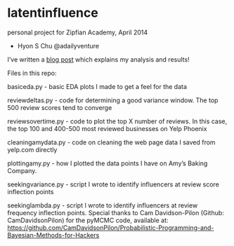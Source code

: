 # latentinfluence
personal project for Zipfian Academy, April 2014

- Hyon S Chu @adailyventure

I’ve written a [blog post](http://slantedwindows.com/finding-latent-influencers-in-yelps-social-network/) which explains my analysis and results!

Files in this repo:

basiceda.py - basic EDA plots I made to get a feel for the data

reviewdeltas.py - code for determining a good variance window. The top 500 review scores tend to converge 

reviewsovertime.py - code to plot the top X number of reviews. In this case, the top 100 and 400-500 most reviewed businesses on Yelp Phoenix

cleaningamydata.py - code on cleaning the web page data I saved from yelp.com directly

plottingamy.py - how I plotted the data points I have on Amy’s Baking Company.

seekingvariance.py - script I wrote to identify influencers at review score inflection points

seekinglambda.py - script I wrote to identify influencers at review frequency inflection points. Special thanks to Cam Davidson-Pilon (Github: CamDavidsonPilon) for the pyMCMC code, available at: https://github.com/CamDavidsonPilon/Probabilistic-Programming-and-Bayesian-Methods-for-Hackers


